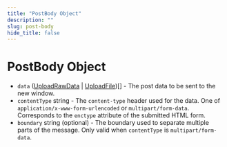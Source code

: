 ```yaml
---
title: "PostBody Object"
description: ""
slug: post-body
hide_title: false
---
```


# PostBody Object

* `data` ([UploadRawData](latest/api/structures/upload-raw-data.md) | [UploadFile](latest/api/structures/upload-file.md))[] - The post data to be sent to the
  new window.
* `contentType` string - The `content-type` header used for the data. One of
  `application/x-www-form-urlencoded` or `multipart/form-data`. Corresponds to
  the `enctype` attribute of the submitted HTML form.
* `boundary` string (optional) - The boundary used to separate multiple parts of
  the message. Only valid when `contentType` is `multipart/form-data`.
